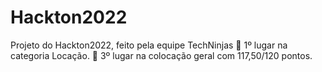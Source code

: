 # Hackton2022
Projeto do Hackton2022, feito pela equipe TechNinjas
🥇 1º lugar na categoria Locação.
🥉 3º lugar na colocação geral com 117,50/120 pontos. 
